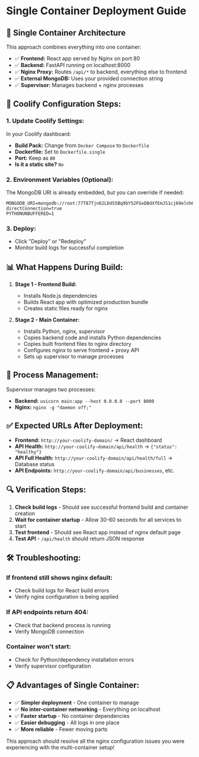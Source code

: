 # Single Container Deployment Guide

## 🎯 **Single Container Architecture**

This approach combines everything into one container:
- ✅ **Frontend:** React app served by Nginx on port 80
- ✅ **Backend:** FastAPI running on localhost:8000  
- ✅ **Nginx Proxy:** Routes `/api/*` to backend, everything else to frontend
- ✅ **External MongoDB:** Uses your provided connection string
- ✅ **Supervisor:** Manages backend + nginx processes

## 🚀 **Coolify Configuration Steps:**

### **1. Update Coolify Settings:**
In your Coolify dashboard:

- **Build Pack:** Change from `Docker Compose` to `Dockerfile`
- **Dockerfile:** Set to `Dockerfile.single`
- **Port:** Keep as `80`
- **Is it a static site?** `No`

### **2. Environment Variables (Optional):**
The MongoDB URI is already embedded, but you can override if needed:
```
MONGODB_URI=mongodb://root:77T87Tjn62LDdS5Bq9bY52FGxDBdXfEmJS1cj69elnhQBsRj7BsAnr3SKQF77oot@fo8g4g0w8gcc8k44s8s4gsks:27017/?directConnection=true
PYTHONUNBUFFERED=1
```

### **3. Deploy:**
- Click "Deploy" or "Redeploy"
- Monitor build logs for successful completion

## 📊 **What Happens During Build:**

1. **Stage 1 - Frontend Build:**
   - Installs Node.js dependencies
   - Builds React app with optimized production bundle
   - Creates static files ready for nginx

2. **Stage 2 - Main Container:**
   - Installs Python, nginx, supervisor
   - Copies backend code and installs Python dependencies  
   - Copies built frontend files to nginx directory
   - Configures nginx to serve frontend + proxy API
   - Sets up supervisor to manage processes

## 🔄 **Process Management:**

Supervisor manages two processes:
- **Backend:** `uvicorn main:app --host 0.0.0.0 --port 8000`
- **Nginx:** `nginx -g "daemon off;"`

## ✅ **Expected URLs After Deployment:**

- **Frontend:** `http://your-coolify-domain/` → React dashboard
- **API Health:** `http://your-coolify-domain/api/health` → `{"status": "healthy"}`
- **API Full Health:** `http://your-coolify-domain/api/health/full` → Database status
- **API Endpoints:** `http://your-coolify-domain/api/businesses`, etc.

## 🔍 **Verification Steps:**

1. **Check build logs** - Should see successful frontend build and container creation
2. **Wait for container startup** - Allow 30-60 seconds for all services to start
3. **Test frontend** - Should see React app instead of nginx default page
4. **Test API** - `/api/health` should return JSON response

## 🛠️ **Troubleshooting:**

### If frontend still shows nginx default:
- Check build logs for React build errors
- Verify nginx configuration is being applied

### If API endpoints return 404:
- Check that backend process is running
- Verify MongoDB connection

### Container won't start:
- Check for Python/dependency installation errors
- Verify supervisor configuration

## 📋 **Advantages of Single Container:**

- ✅ **Simpler deployment** - One container to manage
- ✅ **No inter-container networking** - Everything on localhost
- ✅ **Faster startup** - No container dependencies
- ✅ **Easier debugging** - All logs in one place
- ✅ **More reliable** - Fewer moving parts

This approach should resolve all the nginx configuration issues you were experiencing with the multi-container setup!
